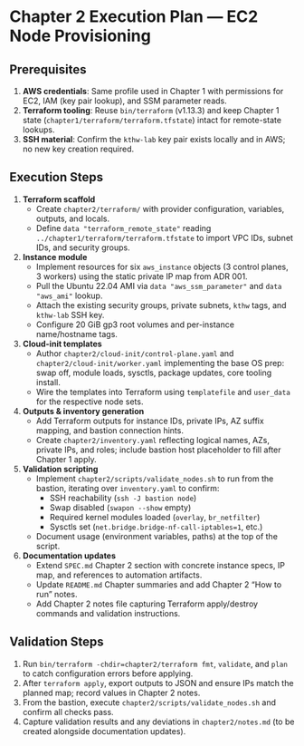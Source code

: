 # Chapter 2 Execution Plan — EC2 Node Provisioning

## Prerequisites
1. **AWS credentials**: Same profile used in Chapter 1 with permissions for EC2, IAM (key pair lookup), and SSM parameter reads.
2. **Terraform tooling**: Reuse `bin/terraform` (v1.13.3) and keep Chapter 1 state (`chapter1/terraform/terraform.tfstate`) intact for remote-state lookups.
3. **SSH material**: Confirm the `kthw-lab` key pair exists locally and in AWS; no new key creation required.

## Execution Steps
1. **Terraform scaffold**
   - Create `chapter2/terraform/` with provider configuration, variables, outputs, and locals.
   - Define `data "terraform_remote_state"` reading `../chapter1/terraform/terraform.tfstate` to import VPC IDs, subnet IDs, and security groups.
2. **Instance module**
   - Implement resources for six `aws_instance` objects (3 control planes, 3 workers) using the static private IP map from ADR 001.
   - Pull the Ubuntu 22.04 AMI via `data "aws_ssm_parameter"` and `data "aws_ami"` lookup.
   - Attach the existing security groups, private subnets, `kthw` tags, and `kthw-lab` SSH key.
   - Configure 20 GiB gp3 root volumes and per-instance name/hostname tags.
3. **Cloud-init templates**
   - Author `chapter2/cloud-init/control-plane.yaml` and `chapter2/cloud-init/worker.yaml` implementing the base OS prep: swap off, module loads, sysctls, package updates, core tooling install.
   - Wire the templates into Terraform using `templatefile` and `user_data` for the respective node sets.
4. **Outputs & inventory generation**
   - Add Terraform outputs for instance IDs, private IPs, AZ suffix mapping, and bastion connection hints.
   - Create `chapter2/inventory.yaml` reflecting logical names, AZs, private IPs, and roles; include bastion host placeholder to fill after Chapter 1 apply.
5. **Validation scripting**
   - Implement `chapter2/scripts/validate_nodes.sh` to run from the bastion, iterating over `inventory.yaml` to confirm:
     - SSH reachability (`ssh -J bastion node`)
     - Swap disabled (`swapon --show` empty)
     - Required kernel modules loaded (`overlay`, `br_netfilter`)
     - Sysctls set (`net.bridge.bridge-nf-call-iptables=1`, etc.)
   - Document usage (environment variables, paths) at the top of the script.
6. **Documentation updates**
   - Extend `SPEC.md` Chapter 2 section with concrete instance specs, IP map, and references to automation artifacts.
   - Update `README.md` Chapter summaries and add Chapter 2 “How to run” notes.
   - Add Chapter 2 notes file capturing Terraform apply/destroy commands and validation instructions.

## Validation Steps
1. Run `bin/terraform -chdir=chapter2/terraform fmt`, `validate`, and `plan` to catch configuration errors before applying.
2. After `terraform apply`, export outputs to JSON and ensure IPs match the planned map; record values in Chapter 2 notes.
3. From the bastion, execute `chapter2/scripts/validate_nodes.sh` and confirm all checks pass.
4. Capture validation results and any deviations in `chapter2/notes.md` (to be created alongside documentation updates).
